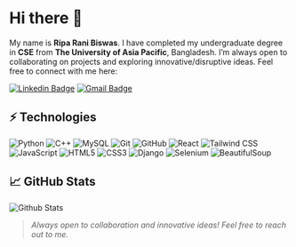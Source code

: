 # Hi there 👋

My name is **Ripa Rani Biswas**. I have completed my undergraduate degree in **CSE** from **The University of Asia Pacific**, Bangladesh. I’m always open to collaborating on projects and exploring innovative/disruptive ideas. Feel free to connect with me here:

[![Linkedin Badge](https://img.shields.io/badge/-Linkedin-blue?style=flat-square&logo=Linkedin&logoColor=white&link=https://www.linkedin.com/in/ripa-rani-biswas-9b48a7320/)](https://www.linkedin.com/in/ripa-rani-biswas-9b48a7320/)
[![Gmail Badge](https://img.shields.io/badge/-Gmail-c14438?style=flat-square&logo=Gmail&logoColor=white&link=mailto:ripabiswas2739@gmail.com)](mailto:ripabiswas2739@gmail.com)

## ⚡ Technologies

![Python](https://img.shields.io/badge/-Python-black?style=flat-square&logo=Python) ![C++](https://img.shields.io/badge/-C++-00599C?style=flat-square&logo=c) ![MySQL](https://img.shields.io/badge/-MySQL-black?style=flat-square&logo=mysql) ![Git](https://img.shields.io/badge/-Git-black?style=flat-square&logo=git) ![GitHub](https://img.shields.io/badge/-GitHub-181717?style=flat-square&logo=github) ![React](https://img.shields.io/badge/-React-black?style=flat-square&logo=react) ![Tailwind CSS](https://img.shields.io/badge/-Tailwind%20CSS-black?style=flat-square&logo=tailwind-css) ![JavaScript](https://img.shields.io/badge/-JavaScript-black?style=flat-square&logo=javascript) ![HTML5](https://img.shields.io/badge/-HTML5-E34F26?style=flat-square&logo=html5) ![CSS3](https://img.shields.io/badge/-CSS3-1572B6?style=flat-square&logo=css3) ![Django](https://img.shields.io/badge/-Django-092E20?style=flat-square&logo=django) ![Selenium](https://img.shields.io/badge/-Selenium-43B02A?style=flat-square&logo=Selenium) ![BeautifulSoup](https://img.shields.io/badge/-BeautifulSoup-black?style=flat-square&logo=beautifulsoup)


## 📈 GitHub Stats

![Github Stats](https://github-readme-stats-one-bice.vercel.app/api?username=ripa01&show_icons=true&include_all_commits=true&count_private=true&role=OWNER,ORGANIZATION_MEMBER,COLLABORATOR)

<!-- ![Top Langs](https://github-readme-stats.vercel.app/api/top-langs/?username=ripa01&hide=TeX&layout=compact) -->

<!-- ![Visitor Badge](https://visitor-badge.laobi.icu/badge?page_id=aemmadi.aemmadi) -->


> _Always open to collaboration and innovative ideas! Feel free to reach out to me._

